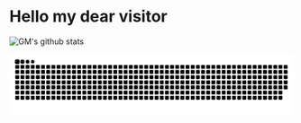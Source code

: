 # Hello my dear visitor
![GM's github stats](https://github-readme-stats.vercel.app/api?username=mkokeshi&show_icons=true&theme=tokyonight)

![github contribution grid snake animation](https://raw.githubusercontent.com/platane/platane/output/github-contribution-grid-snake.svg)
